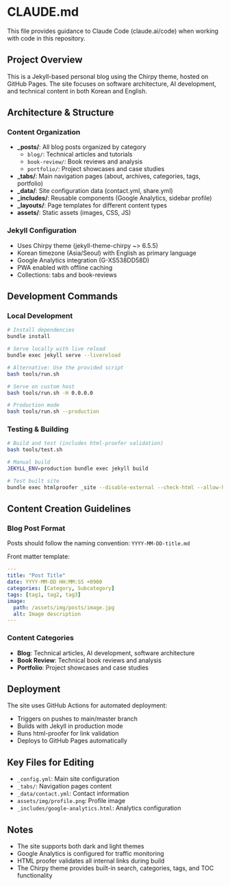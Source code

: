 # CLAUDE.md

This file provides guidance to Claude Code (claude.ai/code) when working with code in this repository.

## Project Overview

This is a Jekyll-based personal blog using the Chirpy theme, hosted on GitHub Pages. The site focuses on software architecture, AI development, and technical content in both Korean and English.

## Architecture & Structure

### Content Organization
- **_posts/**: All blog posts organized by category
  - `blog/`: Technical articles and tutorials
  - `book-review/`: Book reviews and analysis
  - `portfolio/`: Project showcases and case studies
- **_tabs/**: Main navigation pages (about, archives, categories, tags, portfolio)
- **_data/**: Site configuration data (contact.yml, share.yml)
- **_includes/**: Reusable components (Google Analytics, sidebar profile)
- **_layouts/**: Page templates for different content types
- **assets/**: Static assets (images, CSS, JS)

### Jekyll Configuration
- Uses Chirpy theme (jekyll-theme-chirpy ~> 6.5.5)
- Korean timezone (Asia/Seoul) with English as primary language
- Google Analytics integration (G-XS538DD58D)
- PWA enabled with offline caching
- Collections: tabs and book-reviews

## Development Commands

### Local Development
```bash
# Install dependencies
bundle install

# Serve locally with live reload
bundle exec jekyll serve --livereload

# Alternative: Use the provided script
bash tools/run.sh

# Serve on custom host
bash tools/run.sh -H 0.0.0.0

# Production mode
bash tools/run.sh --production
```

### Testing & Building
```bash
# Build and test (includes html-proofer validation)
bash tools/test.sh

# Manual build
JEKYLL_ENV=production bundle exec jekyll build

# Test built site
bundle exec htmlproofer _site --disable-external --check-html --allow-hash-href=true
```

## Content Creation Guidelines

### Blog Post Format
Posts should follow the naming convention: `YYYY-MM-DD-title.md`

Front matter template:
```yaml
---
title: "Post Title"
date: YYYY-MM-DD HH:MM:SS +0900
categories: [Category, Subcategory]
tags: [tag1, tag2, tag3]
image:
  path: /assets/img/posts/image.jpg
  alt: Image description
---
```

### Content Categories
- **Blog**: Technical articles, AI development, software architecture
- **Book Review**: Technical book reviews and analysis
- **Portfolio**: Project showcases and case studies

## Deployment

The site uses GitHub Actions for automated deployment:
- Triggers on pushes to main/master branch
- Builds with Jekyll in production mode
- Runs html-proofer for link validation
- Deploys to GitHub Pages automatically

## Key Files for Editing
- `_config.yml`: Main site configuration
- `_tabs/`: Navigation pages content
- `_data/contact.yml`: Contact information
- `assets/img/profile.png`: Profile image
- `_includes/google-analytics.html`: Analytics configuration

## Notes
- The site supports both dark and light themes
- Google Analytics is configured for traffic monitoring
- HTML proofer validates all internal links during build
- The Chirpy theme provides built-in search, categories, tags, and TOC functionality